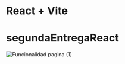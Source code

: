 # React + Vite

# segundaEntregaReact
![Funcionalidad pagina (1)](https://github.com/gelvisrm/segundaEntregaReact/assets/138129325/fc7d8cdb-0bdc-4cac-be75-967a0d8e4299)
